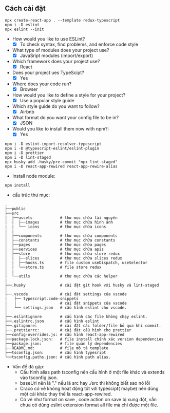 ## Cách cài đặt

```
npx create-react-app . --template redux-typescript
npm i -D eslint
npx eslint --init
```

- How would you like to use ESLint?
  - [x] To check syntax, find problems, and enforce code style
- What type of modules does your project use?
  - [x] JavaSript modules (import/export)
- Which framework does your project use?
  - [x] React
- Does your project ues TypeScipt?
  - [x] Yes
- Where does your code run?
  - [x] Browser
- How would you like to define a style for your project?
  - [x] Use a popular style guide
- Which style guide do you want to follow?
  - [x] Airbnb
- What format do you want your config file to be in?
  - [x] JSON
- Would you like to install them now with npm?:
  - [x] Yes

```
npm i -D eslint-import-resolver-typescript
npm i -D @typescript-eslint/eslint-plugin
npm i -D prettier
npm i -D lint-staged
npx husky add .husky/pre-commit "npx lint-staged"
npm i -D react-app-rewired react-app-rewire-alias
```

- Install node module:

```
npm install
```

- cấu trúc thư mục:

```
.
├──public
├──src
|  ├──assets 			# thư mục chứa tài nguyên
|  |  ├──images	 		# thư mục chứa hình ảnh
|  |  └── icons 		# thư mục chứa icons
|  |
│  ├──components 		# thư mục chứa components
│  ├──constants 		# thư mục chứa constants
│  ├──pages 			# thư mục chứa pages
│  ├──services 			# thư mục chứa apis
│  ├──store 			# thư mục chứa store redux
│  |  ├──slices			# thư mục chứa slices redux
│  |  ├──hooks.ts 		# file custom useDispatch, useSelector
│  |  └──store.ts 		# file store redux
│  |
|  └──utils 			# thư mục chứa các helper
|
├──.husky  				# cài đặt git hook với husky và lint-staged
│
├──.vscode 				# cài đặt settings của vscode
|   ├── typescript.code-snippets
|	|					# cài đặt snippets của vscode
│   └── settings.json 	# cấu hình eslint cho vscode.
│
├──.eslintignore        # cấu hình các file không chạy eslint.
├──.eslintrc.json       # cấu hình eslint
├──.gitignore:          # cài đặt các folder/file bỏ qua khi commit.
├──.prettierrc:         # cài đặt cấu hình cho prettier
├──config-overrides.js: # cấu hình react-app-rewired
├──package-lock.json:   # file install chính xác version dependencies
├──package.json:        # file quản lý dependencies
├──README.md:           # file mô tả template
├──tsconfig.json:       # cấu hình typesript
└──tsconfig.paths.json: # cấu hình path alias.
```

- Vấn đề đã gặp:
  - Cấu hình alias path tsconfig nên cấu hình ở một file khác và extends vào tsconfig.json.
  - baseUrl nên là "." nếu là src hay ./src thì không biết sao nó lỗi
  - Craco có vẻ không hoạt động tốt với typescipt( maybe) nên dùng một cái khác thay thế là react-app-rewired.
  - Có vẻ như format on save , code action on save bị xung đột, vẫn chưa có dùng eslint extension format all file mà chỉ được một file.
